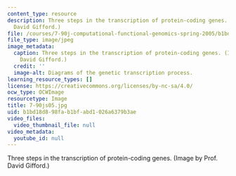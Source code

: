 ```yaml
---
content_type: resource
description: Three steps in the transcription of protein-coding genes. (Image by Prof.
  David Gifford.)
file: /courses/7-90j-computational-functional-genomics-spring-2005/b1bd18d898fab1bfabd1026a6379b3ae_7-90js05.jpg
file_type: image/jpeg
image_metadata:
  caption: Three steps in the transcription of protein-coding genes. (Image by Prof.
    David Gifford.)
  credit: ''
  image-alt: Diagrams of the genetic transcription process.
learning_resource_types: []
license: https://creativecommons.org/licenses/by-nc-sa/4.0/
ocw_type: OCWImage
resourcetype: Image
title: 7-90js05.jpg
uid: b1bd18d8-98fa-b1bf-abd1-026a6379b3ae
video_files:
  video_thumbnail_file: null
video_metadata:
  youtube_id: null
---
```

Three steps in the transcription of protein-coding genes. (Image by Prof. David Gifford.)